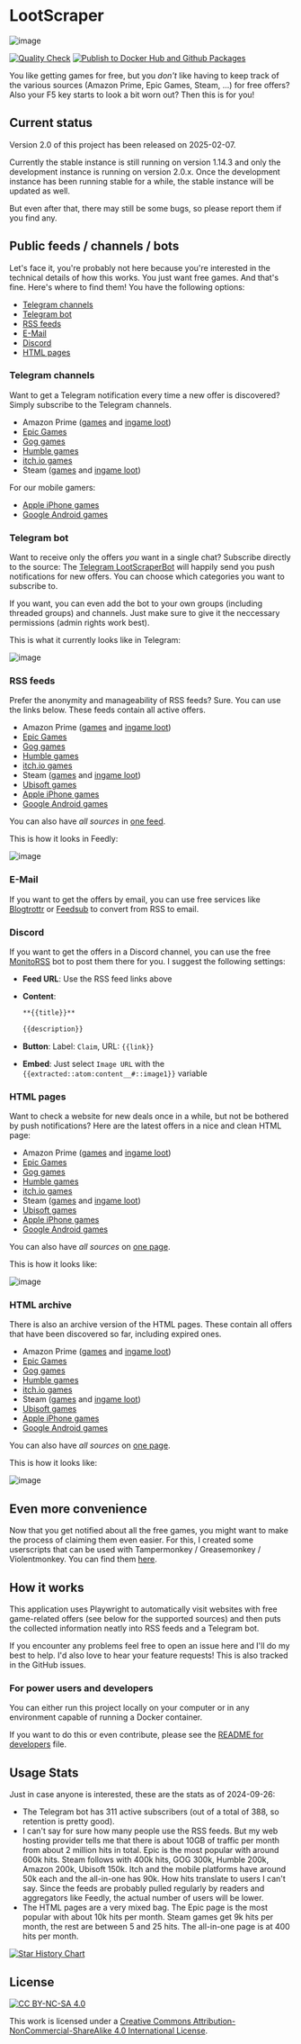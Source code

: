 # LootScraper

![image](images/ls_2880x1024.png)

[![Quality Check](https://github.com/eikowagenknecht/lootscraper/actions/workflows/quality-check.yml/badge.svg)](https://github.com/eikowagenknecht/lootscraper/actions/workflows/quality-check.yml)
[![Publish to Docker Hub and Github Packages](https://github.com/eikowagenknecht/lootscraper/actions/workflows/publish-docker.yml/badge.svg)](https://github.com/eikowagenknecht/lootscraper/actions/workflows/publish-docker.yml)

You like getting games for free, but you *don't* like having to keep track of the various sources (Amazon Prime, Epic Games, Steam, ...) for free offers?
Also your F5 key starts to look a bit worn out?
Then this is for you!

## Current status

Version 2.0 of this project has been released on 2025-02-07.

Currently the stable instance is still running on version 1.14.3 and only the development instance is running on version 2.0.x.
Once the development instance has been running stable for a while, the stable instance will be updated as well.

But even after that, there may still be some bugs, so please report them if you find any.

## Public feeds / channels / bots

Let's face it, you're probably not here because you're interested in the technical details of how this works.
You just want free games.
And that's fine.
Here's where to find them!
You have the following options:

- [Telegram channels](#telegram-channels)
- [Telegram bot](#telegram-bot)
- [RSS feeds](#rss-feeds)
- [E-Mail](#e-mail)
- [Discord](#discord)
- [HTML pages](#html-pages)

### Telegram channels

Want to get a Telegram notification every time a new offer is discovered?
Simply subscribe to the Telegram channels.

- Amazon Prime ([games](https://t.me/free_amazon_games_ls) and [ingame loot](https://t.me/free_amazon_loot_ls))
- [Epic Games](https://t.me/free_epic_games_ls)
- [Gog games](https://t.me/free_gog_games_ls)
- [Humble games](https://t.me/free_humble_games_ls)
- [itch.io games](https://t.me/free_itch_games_ls)
- Steam ([games](https://t.me/free_steam_games_ls) and [ingame loot](https://t.me/+ENZ8x3Ec1dwxMThi))

For our mobile gamers:

- [Apple iPhone games](https://t.me/+SOF7VjGTGPw1OTAy)
- [Google Android games](https://t.me/+Vma9PScf1uY3M2Uy)

### Telegram bot

Want to receive only the offers *you* want in a single chat?
Subscribe directly to the source:
The [Telegram LootScraperBot](https://t.me/LootScraperBot) will happily send you push notifications for new offers.
You can choose which categories you want to subscribe to.

If you want, you can even add the bot to your own groups (including threaded groups) and channels.
Just make sure to give it the neccessary permissions (admin rights work best).

This is what it currently looks like in Telegram:

![image](https://user-images.githubusercontent.com/1475672/166058823-98e2beb9-7eb5-403d-94c7-7e17966fe9b7.png)

### RSS feeds

Prefer the anonymity and manageability of RSS feeds?
Sure.
You can use the links below.
These feeds contain all active offers.

- Amazon Prime ([games](https://feed.phenx.de/lootscraper_amazon_game.xml) and [ingame loot](https://feed.phenx.de/lootscraper_amazon_loot.xml))
- [Epic Games](https://feed.phenx.de/lootscraper_epic_game.xml)
- [Gog games](https://feed.phenx.de/lootscraper_gog_game.xml)
- [Humble games](https://feed.phenx.de/lootscraper_humble_game.xml)
- [itch.io games](https://feed.phenx.de/lootscraper_itch_game.xml)
- Steam ([games](https://feed.phenx.de/lootscraper_steam_game.xml) and [ingame loot](https://feed.phenx.de/lootscraper_steam_loot.xml))
- [Ubisoft games](https://feed.phenx.de/lootscraper_ubisoft_game.xml)
- [Apple iPhone games](https://feed.phenx.de/lootscraper_apple_game.xml)
- [Google Android games](https://feed.phenx.de/lootscraper_google_game.xml)

You can also have *all sources* in [one feed](https://feed.phenx.de/lootscraper.xml).

This is how it looks in Feedly:

![image](https://user-images.githubusercontent.com/1475672/161056100-2fcf005f-19a9-4279-a2d3-5a90855426ff.png)

### E-Mail

If you want to get the offers by email, you can use free services like [Blogtrottr](https://blogtrottr.com/) or [Feedsub](https://feedsub.com/) to convert from RSS to email.

### Discord

If you want to get the offers in a Discord channel, you can use the free [MonitoRSS](https://monitorss.xyz/) bot to post them there for you.
I suggest the following settings:

- **Feed URL**: Use the RSS feed links above
- **Content**:

    ```md
    **{{title}}**

    {{description}}
    ```

- **Button**: Label: `Claim`, URL: `{{link}}`
- **Embed**: Just select `Image URL` with the `{{extracted::atom:content__#::image1}}` variable

### HTML pages

Want to check a website for new deals once in a while, but not be bothered by push notifications?
Here are the latest offers in a nice and clean HTML page:

- Amazon Prime ([games](https://feed.phenx.de/lootscraper_amazon_game.html) and [ingame loot](https://feed.phenx.de/lootscraper_amazon_loot.html))
- [Epic Games](https://feed.phenx.de/lootscraper_epic_game.html)
- [Gog games](https://feed.phenx.de/lootscraper_gog_game.html)
- [Humble games](https://feed.phenx.de/lootscraper_humble_game.html)
- [itch.io games](https://feed.phenx.de/lootscraper_itch_game.html)
- Steam ([games](https://feed.phenx.de/lootscraper_steam_game.html) and [ingame loot](https://feed.phenx.de/lootscraper_steam_loot.html))
- [Ubisoft games](https://feed.phenx.de/lootscraper_ubisoft_game.html)
- [Apple iPhone games](https://feed.phenx.de/lootscraper_apple_game.html)
- [Google Android games](https://feed.phenx.de/lootscraper_google_game.html)

You can also have *all sources* on [one page](https://feed.phenx.de/lootscraper.html).

This is how it looks like:

![image](https://github.com/eikowagenknecht/lootscraper/assets/1475672/845042a8-372d-4f4e-9d01-d9fdfec77038)

### HTML archive

There is also an archive version of the HTML pages.
These contain all offers that have been discovered so far, including expired ones.

- Amazon Prime ([games](https://feed.phenx.de/lootscraper_amazon_game_all.html) and [ingame loot](https://feed.phenx.de/lootscraper_amazon_loot_all.html))
- [Epic Games](https://feed.phenx.de/lootscraper_epic_game_all.html)
- [Gog games](https://feed.phenx.de/lootscraper_gog_game_all.html)
- [Humble games](https://feed.phenx.de/lootscraper_humble_game_all.html)
- [itch.io games](https://feed.phenx.de/lootscraper_itch_game_all.html)
- Steam ([games](https://feed.phenx.de/lootscraper_steam_game_all.html) and [ingame loot](https://feed.phenx.de/lootscraper_steam_loot_all.html))
- [Ubisoft games](https://feed.phenx.de/lootscraper_ubisoft_game_all.html)
- [Apple iPhone games](https://feed.phenx.de/lootscraper_apple_game_all.html)
- [Google Android games](https://feed.phenx.de/lootscraper_google_game_all.html)

You can also have *all sources* on [one page](https://feed.phenx.de/lootscraper_all.html).

This is how it looks like:

![image](https://github.com/eikowagenknecht/lootscraper/assets/1475672/845042a8-372d-4f4e-9d01-d9fdfec77038)

## Even more convenience

Now that you get notified about all the free games, you might want to make the process of claiming them even easier.
For this, I created some userscripts that can be used with Tampermonkey / Greasemonkey / Violentmonkey.
You can find them [here](https://eikowagenknecht.de/posts/userscripts-to-claim-free-games/).

## How it works

This application uses Playwright to automatically visit websites with free game-related offers (see below for the supported sources) and then puts the collected information neatly into RSS feeds and a Telegram bot.

If you encounter any problems feel free to open an issue here and I'll do my best to help.
I'd also love to hear your feature requests!
This is also tracked in the GitHub issues.

### For power users and developers

You can either run this project locally on your computer or in any environment capable of running a Docker container.

If you want to do this or even contribute, please see the [README for developers](README_DEV.md) file.

## Usage Stats

Just in case anyone is interested, these are the stats as of 2024-09-26:

- The Telegram bot has 311 active subscribers (out of a total of 388, so retention is pretty good).
- I can't say for sure how many people use the RSS feeds.
  But my web hosting provider tells me that there is about 10GB of traffic per month from about 2 million hits in total.
  Epic is the most popular with around 600k hits.
  Steam follows with 400k hits, GOG 300k, Humble 200k, Amazon 200k, Ubisoft 150k.
  Itch and the mobile platforms have around 50k each and the all-in-one has 90k.
  How hits translate to users I can't say.
  Since the feeds are probably pulled regularly by readers and aggregators like Feedly, the actual number of users will be lower.
- The HTML pages are a very mixed bag.
  The Epic page is the most popular with about 10k hits per month.
  Steam games get 9k hits per month, the rest are between 5 and 25 hits.
  The all-in-one page is at 400 hits per month.

[![Star History Chart](https://api.star-history.com/svg?repos=eikowagenknecht/lootscraper&type=Date)](https://star-history.com/#eikowagenknecht/lootscraper&Date)

## License

[![CC BY-NC-SA 4.0][cc-by-nc-sa-image]][cc-by-nc-sa]

This work is licensed under a
[Creative Commons Attribution-NonCommercial-ShareAlike 4.0 International License][cc-by-nc-sa].

[cc-by-nc-sa]: http://creativecommons.org/licenses/by-nc-sa/4.0/
[cc-by-nc-sa-image]: https://licensebuttons.net/l/by-nc-sa/4.0/88x31.png

